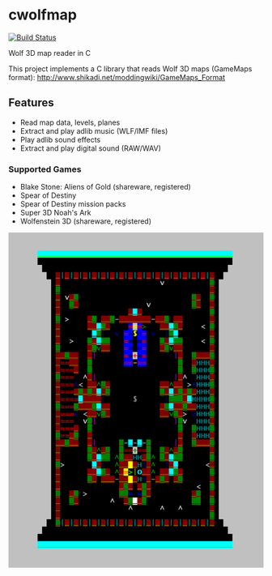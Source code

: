 # cwolfmap

[![Build Status](https://github.com/cxong/cwolfmap/workflows/Build/badge.svg)](https://github.com/cxong/cwolfmap/actions)

Wolf 3D map reader in C

This project implements a C library that reads Wolf 3D maps (GameMaps format): http://www.shikadi.net/moddingwiki/GameMaps_Format

## Features

- Read map data, levels, planes
- Extract and play adlib music (WLF/IMF files)
- Play adlib sound effects
- Extract and play digital sound (RAW/WAV)

### Supported Games

- Blake Stone: Aliens of Gold (shareware, registered)
- Spear of Destiny
- Spear of Destiny mission packs
- Super 3D Noah's Ark
- Wolfenstein 3D (shareware, registered)

![screenshot](https://github.com/cxong/cwolfmap/blob/master/screenshot.png)

